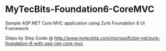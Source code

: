 # MyTecBits-Foundation6-CoreMVC
Sample ASP.NET Core MVC application using Zurb Foundation 6 UI Framework

Steps by Step Guide @ http://www.mytecbits.com/microsoft/dot-net/zurb-foundation-6-with-asp-net-core-mvc 
